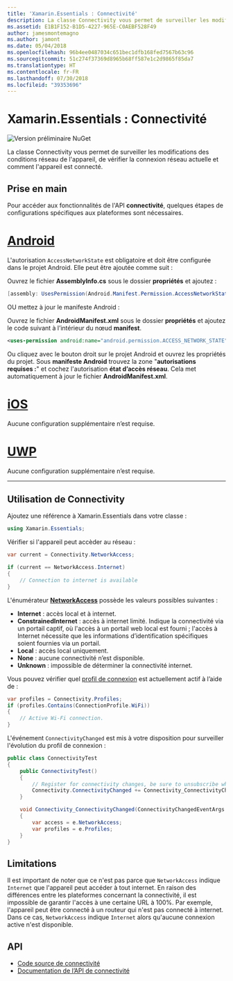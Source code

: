 ```yaml
---
title: 'Xamarin.Essentials : Connectivité'
description: La classe Connectivity vous permet de surveiller les modifications des conditions réseau de l'appareil, de vérifier la connexion réseau actuelle et comment l'appareil est connecté.
ms.assetid: E1B1F152-B1D5-4227-965E-C0AEBF528F49
author: jamesmontemagno
ms.author: jamont
ms.date: 05/04/2018
ms.openlocfilehash: 96b4ee0487034c651bec1dfb168fed7567b63c96
ms.sourcegitcommit: 51c274f37369d8965b68ff587e1c2d9865f85da7
ms.translationtype: HT
ms.contentlocale: fr-FR
ms.lasthandoff: 07/30/2018
ms.locfileid: "39353696"
---
```

# <a name="xamarinessentials-connectivity"></a>Xamarin.Essentials : Connectivité

![Version préliminaire NuGet](~/media/shared/pre-release.png)

La classe Connectivity vous permet de surveiller les modifications des conditions réseau de l'appareil, de vérifier la connexion réseau actuelle et comment l'appareil est connecté.

## <a name="getting-started"></a>Prise en main

Pour accéder aux fonctionnalités de l'API **connectivité**, quelques étapes de configurations spécifiques aux plateformes sont nécessaires.

# <a name="androidtabandroid"></a>[Android](#tab/android)

L'autorisation `AccessNetworkState` est obligatoire et doit être configurée dans le projet Android. Elle peut être ajoutée comme suit :

Ouvrez le fichier **AssemblyInfo.cs** sous le dossier **propriétés** et ajoutez :

```csharp
[assembly: UsesPermission(Android.Manifest.Permission.AccessNetworkState)]
```

OU mettez à jour le manifeste Android :

Ouvrez le fichier **AndroidManifest.xml** sous le dossier **propriétés** et ajoutez le code suivant à l’intérieur du nœud **manifest**.

```xml
<uses-permission android:name="android.permission.ACCESS_NETWORK_STATE" />
```

Ou cliquez avec le bouton droit sur le projet Android et ouvrez les propriétés du projet. Sous **manifeste Android** trouvez la zone "**autorisations requises :**" et cochez l'autorisation **état d’accès réseau**. Cela met automatiquement à jour le fichier **AndroidManifest.xml**.

# <a name="iostabios"></a>[iOS](#tab/ios)

Aucune configuration supplémentaire n’est requise.

# <a name="uwptabuwp"></a>[UWP](#tab/uwp)

Aucune configuration supplémentaire n’est requise.

-----

## <a name="using-connectivity"></a>Utilisation de **Connectivity**

Ajoutez une référence à Xamarin.Essentials dans votre classe :

```csharp
using Xamarin.Essentials;
```

Vérifier si l'appareil peut accèder au réseau :

```csharp
var current = Connectivity.NetworkAccess;

if (current == NetworkAccess.Internet)
{
    // Connection to internet is available
}
```

L'énumérateur **[NetworkAccess](xref:Xamarin.Essentials.NetworkAccess)** possède les valeurs possibles suivantes :

* **Internet** : accès local et à internet.
* **ConstrainedInternet** : accès à internet limité. Indique la connectivité via un portail captif, où l'accès à un portail web local est fourni ; l'accès à Internet nécessite que les informations d’identification spécifiques soient fournies via un portail.
* **Local** : accès local uniquement.
* **None** : aucune connectivité n’est disponible.
* **Unknown** : impossible de déterminer la connectivité internet.

Vous pouvez vérifier quel [profil de connexion](xref:Xamarin.Essentials.ConnectionProfile) est actuellement actif à l’aide de :

```csharp
var profiles = Connectivity.Profiles;
if (profiles.Contains(ConnectionProfile.WiFi))
{
    // Active Wi-Fi connection.
}
```

L'événement `ConnectivityChanged` est mis à votre disposition pour surveiller l'évolution du profil de connexion :

```csharp
public class ConnectivityTest
{
    public ConnectivityTest()
    {
        // Register for connectivity changes, be sure to unsubscribe when finished
        Connectivity.ConnectivityChanged += Connectivity_ConnectivityChanged;
    }

    void Connectivity_ConnectivityChanged(ConnectivityChangedEventArgs  e)
    {
        var access = e.NetworkAccess;
        var profiles = e.Profiles;
    }
}
```

## <a name="limitations"></a>Limitations

Il est important de noter que ce n'est pas parce que `NetworkAccess` indique `Internet` que l'appareil peut accéder à tout internet. En raison des différences entre les plateformes concernant la connectivité, il est impossible de garantir l'accès à une certaine URL à 100%. Par exemple, l'appareil peut être connecté à un routeur qui n'est pas connecté à internet. Dans ce cas, `NetworkAccess` indique `Internet` alors qu'aucune connexion active n'est disponible.

## <a name="api"></a>API

* [Code source de connectivité](https://github.com/xamarin/Essentials/tree/master/Xamarin.Essentials/Connectivity)
* [Documentation de l’API de connectivité](xref:Xamarin.Essentials.Connectivity)
